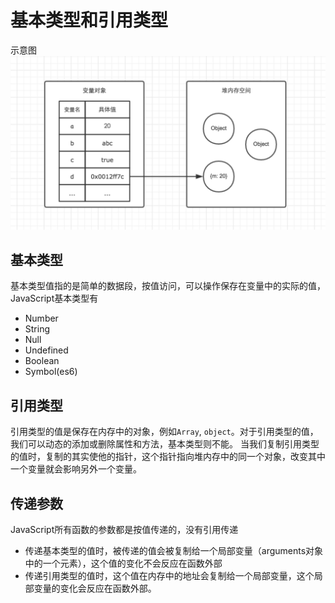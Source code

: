 # 基本类型和引用类型
示意图
![数据在内存中的表示](./images/stack&heap.png)
## 基本类型
基本类型值指的是简单的数据段，按值访问，可以操作保存在变量中的实际的值，JavaScript基本类型有
- Number
- String
- Null
- Undefined
- Boolean
- Symbol(es6)

## 引用类型
引用类型的值是保存在内存中的对象，例如`Array`, `object`。对于引用类型的值，我们可以动态的添加或删除属性和方法，基本类型则不能。
当我们复制引用类型的值时，复制的其实使他的指针，这个指针指向堆内存中的同一个对象，改变其中一个变量就会影响另外一个变量。

## 传递参数
JavaScript所有函数的参数都是按值传递的，没有引用传递
- 传递基本类型的值时，被传递的值会被复制给一个局部变量（arguments对象中的一个元素），这个值的变化不会反应在函数外部
- 传递引用类型的值时，这个值在内存中的地址会复制给一个局部变量，这个局部变量的变化会反应在函数外部。
